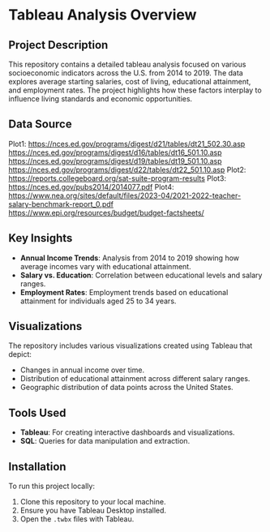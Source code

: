 # Tableau Analysis Overview

## Project Description

This repository contains a detailed tableau analysis focused on various socioeconomic indicators across the U.S. from 2014 to 2019. The data explores average starting salaries, cost of living, educational attainment, and employment rates. The project highlights how these factors interplay to influence living standards and economic opportunities.

## Data Source

Plot1:
https://nces.ed.gov/programs/digest/d21/tables/dt21_502.30.asp
https://nces.ed.gov/programs/digest/d16/tables/dt16_501.10.asp
https://nces.ed.gov/programs/digest/d19/tables/dt19_501.10.asp
https://nces.ed.gov/programs/digest/d22/tables/dt22_501.10.asp
Plot2: 
https://reports.collegeboard.org/sat-suite-program-results
Plot3: 
https://nces.ed.gov/pubs2014/2014077.pdf
Plot4: 
https://www.nea.org/sites/default/files/2023-04/2021-2022-teacher-salary-benchmark-report_0.pdf
https://www.epi.org/resources/budget/budget-factsheets/

## Key Insights

- **Annual Income Trends**: Analysis from 2014 to 2019 showing how average incomes vary with educational attainment.
- **Salary vs. Education**: Correlation between educational levels and salary ranges.
- **Employment Rates**: Employment trends based on educational attainment for individuals aged 25 to 34 years.

## Visualizations

The repository includes various visualizations created using Tableau that depict:
- Changes in annual income over time.
- Distribution of educational attainment across different salary ranges.
- Geographic distribution of data points across the United States.

## Tools Used

- **Tableau**: For creating interactive dashboards and visualizations.
- **SQL**: Queries for data manipulation and extraction.

## Installation

To run this project locally:
1. Clone this repository to your local machine.
2. Ensure you have Tableau Desktop installed.
3. Open the `.twbx` files with Tableau.
